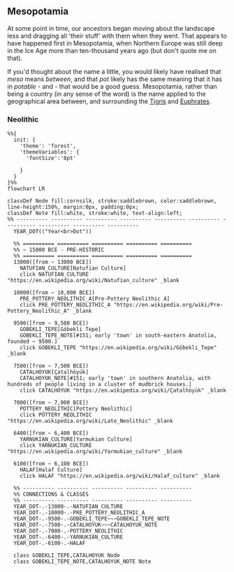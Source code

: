 ## Mesopotamia
At some point in time, our ancestors began moving about the landscape less and dragging all 'their stuff' with them when they went.
That appears to have happened first in Mesopotamia, when Northern Europe was still deep in the Ice Age more than ten-thousand years ago (but don't quote me on that).

If you'd thought about the name a little, you would likely have realised that _meso_ means _between_, and that _pot_ likely has the same meaning that it has in _potable_ - and - that would be a good guess. 
Mesopotamia, rather than being a country (in any sense of the word) is the name applied to the geographical area between, and surrounding the
[Tigris](https://en.wikipedia.org/wiki/Tigris) and [Euphrates](https://en.wikipedia.org/wiki/Euphrates).

### Neolithic
```mermaid
%%{
  init: {
    'theme': 'forest',
    'themeVariables': {
      'fontSize':'8pt'

    }
  }
}%%
flowchart LR

classDef Node fill:cornsilk, stroke:saddlebrown, color:saddlebrown, line-height:150%, margin:0px, padding:0px;
classDef Note fill:white, stroke:white, text-align:left;
%% ---------- ---------- ---------- ---------- ---------- ---------- ---------- ---------- ---------- ----------
  YEAR_DOT(("Year<br>Dot"))

  %% ========== ========== ========== ========== ==========
  %% ~ 15000 BCE - PRE-HISTORIC
  %% ========== ========== ========== ========== ==========
  13000([from ~ 13000 BCE])
    NATUFIAN_CULTURE[Natufian Culture]
    click NATUFIAN_CULTURE "https://en.wikipedia.org/wiki/Natufian_culture" _blank

  10000([from ~ 10,000 BCE])
    PRE_POTTERY_NEOLITHIC_A[Pre-Pottery Neolithic A]
    click PRE_POTTERY_NEOLITHIC_A "https://en.wikipedia.org/wiki/Pre-Pottery_Neolithic_A" _blank

  9500([from ~ 9,500 BCE])
    GOBEKLI_TEPE[Göbekli Tepe]
    GOBEKLI_TEPE_NOTE[#151; early 'town' in south-eastern Anatolia, founded ~ 9500.]
    click GOBEKLI_TEPE "https://en.wikipedia.org/wiki/Göbekli_Tepe" _blank

  7500([from ~ 7,500 BCE])
    CATALHOYUK[Çatalhöyük]
    CATALHOYUK_NOTE[#151; early 'town' in southern Anatolia, with hundreds of people living in a cluster of mudbrick houses.]
    click CATALHOYUK "https://en.wikipedia.org/wiki/Çatalhöyük" _blank

  7000([from ~ 7,000 BCE])
    POTTERY_NEOLITHIC[Pottery Neolithic]
    click POTTERY_NEOLITHIC "https://en.wikipedia.org/wiki/Late_Neolithic" _blank

  6400([from ~ 6,400 BCE])
    YARNUKIAN_CULTURE[Yarmukian Culture]
    click YARNUKIAN_CULTURE "https://en.wikipedia.org/wiki/Yarmukian_culture" _blank

  6100([from ~ 6,100 BCE])
    HALAF[Halaf Culture]
    click HALAF "https://en.wikipedia.org/wiki/Halaf_culture" _blank

  %% ---------- ---------- ---------- ---------- ----------
  %% CONNECTIONS & CLASSES
  %% ---------- ---------- ---------- ---------- ----------
  YEAR_DOT-.-13000-.-NATUFIAN_CULTURE
  YEAR_DOT-.-10000-.-PRE_POTTERY_NEOLITHIC_A
  YEAR_DOT-.-9500-.-GOBEKLI_TEPE~~~GOBEKLI_TEPE_NOTE
  YEAR_DOT-.-7500-.-CATALHOYUK~~~CATALHOYUK_NOTE
  YEAR_DOT-.-7000-.-POTTERY_NEOLITHIC
  YEAR_DOT-.-6400-.-YARNUKIAN_CULTURE
  YEAR_DOT-.-6100-.-HALAF

  class GOBEKLI_TEPE,CATALHOYUK Node
  class GOBEKLI_TEPE_NOTE,CATALHOYUK_NOTE Note
```
